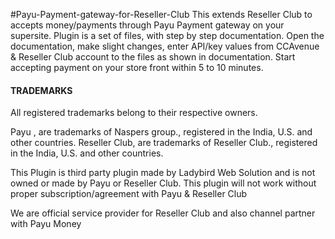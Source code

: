 #Payu-Payment-gateway-for-Reseller-Club
This extends Reseller Club to accepts money/payments through Payu Payment gateway on your supersite. Plugin is a set of files, with step by step documentation. Open the documentation, make slight changes, enter API/key values from CCAvenue &amp; Reseller Club account to the files as shown in documentation. Start accepting payment on your store front within 5 to 10 minutes.


<h4>TRADEMARKS</h4>

All registered trademarks belong to their respective owners. 

Payu , are trademarks of Naspers group., registered in the India, U.S. and other countries. 
Reseller Club, are trademarks of Reseller Club., registered in the India, U.S. and other countries. 

This Plugin is third party plugin made by Ladybird Web Solution and is not owned or made by Payu  or Reseller Club. This plugin will not work without proper subscription/agreement with Payu & Reseller Club 

We are official service provider for Reseller Club and also channel partner with Payu Money
